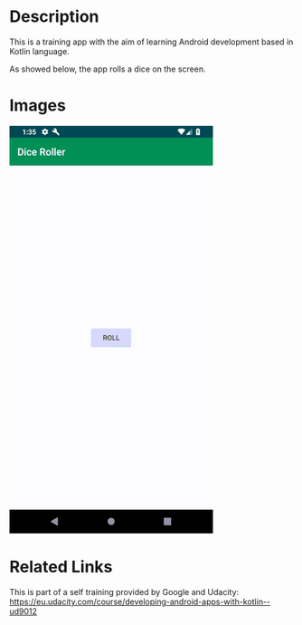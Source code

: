 # Description

This is a training app with the aim of learning Android development based in Kotlin language. 

As showed below, the app rolls a dice on the screen.

# Images

![gif](https://github.com/carovaldezg/DiceRoller/blob/master/resizedGif.gif)

# Related Links

This is part of a self training provided by Google and Udacity: 
https://eu.udacity.com/course/developing-android-apps-with-kotlin--ud9012
